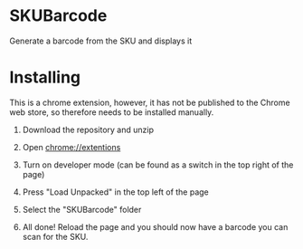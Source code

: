 # SKUBarcode

Generate a barcode from the SKU and displays it

# Installing

This is a chrome extension, however, it has not be published to the Chrome web store, so therefore needs to be installed manually.

1. Download the repository and unzip

2. Open [chrome://extentions](chrome://extentions)

3. Turn on developer mode (can be found as a switch in the top right of the page)

4. Press "Load Unpacked" in the top left of the page

5. Select the "SKUBarcode" folder

6. All done! Reload the page and you should now have a barcode you can scan for the SKU.
